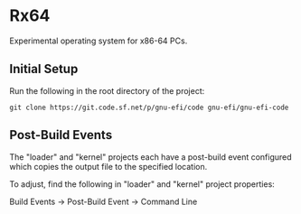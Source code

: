 # Rx64

Experimental operating system for x86-64 PCs.

## Initial Setup

Run the following in the root directory of the project:
```
git clone https://git.code.sf.net/p/gnu-efi/code gnu-efi/gnu-efi-code
```

## Post-Build Events

The "loader" and "kernel" projects each have a post-build event configured which copies the output file to the specified location.

To adjust, find the following in "loader" and "kernel" project properties:

Build Events -> Post-Build Event -> Command Line 
